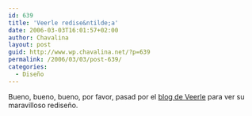 ```yaml
---
id: 639
title: 'Veerle redise&ntilde;a'
date: 2006-03-03T16:01:57+02:00
author: Chavalina
layout: post
guid: http://www.wp.chavalina.net/?p=639
permalink: /2006/03/03/post-639/
categories:
  - Diseño
---
```

Bueno, bueno, bueno, por favor, pasad por el <a href="http://veerle.duoh.com/" target="_blank">blog de Veerle</a> para ver su maravilloso redise&ntilde;o.